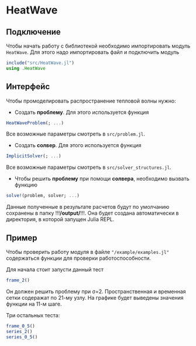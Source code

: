 # HeatWave

## Подключение
Чтобы начать работу с библиотекой необходимо импортировать модуль `HeatWave`. Для этого надо импортировать файл и подключить модуль
```julia
include("src/HeatWave.jl")
using .HeatWave
```
## Интерфейс
Чтобы промоделировать распространение тепловой волны нужно:
- Создать **проблему**. Для этого используется функция 
```julia
HeatWaveProblem(; ...)
```
Все возможные параметры смотреть в `src/problem.jl`.
- Создать **солвер**. Для этого используется функция
```julia
ImplicitSolver(; ...)
```
Все возможные параметры смотреть в `src/solver_structures.jl`.
- Чтобы решить **проблему** при помощи **солвера**, необходимо вызвать функцию 
```julia
solve!(problem, solver; ...)
```
Данные полученные в результате расчетов будут по умолчанию сохранены в папку !!!**/output/**!!!. Она будет создана автоматически в директория, в которой запущен Julia REPL.

## Пример
Чтобы проверить работу модуля в файле `"/example/examples.jl"` содержаться функции для проверки работоспособности.

Для начала стоит запусти данный тест
```julia
frame_2()
```
Он должен решить проблему при σ=2. Пространственная и временная сетки содеражат по 21-му узлу. На графике будет выведены значения функции на 11-м шаге.

Три остальных теста:
```julia
frame_0_5()
series_2()
series_0_5()
```
